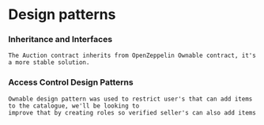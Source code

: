 # Design patterns

### Inheritance and Interfaces<br />
    The Auction contract inherits from OpenZeppelin Ownable contract, it's a more stable solution.

### Access Control Design Patterns<br />
    Ownable design pattern was used to restrict user's that can add items to the catalogue, we'll be looking to
    improve that by creating roles so verified seller's can also add items